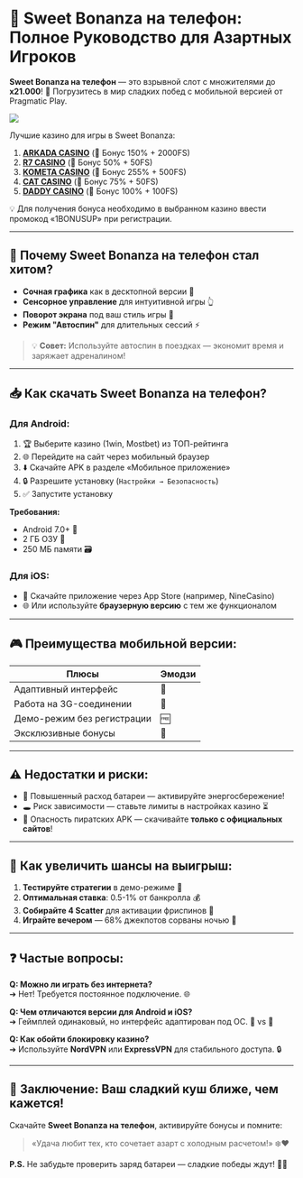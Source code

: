 # 🍭 Sweet Bonanza на телефон: Полное Руководство для Азартных Игроков

**Sweet Bonanza на телефон** — это взрывной слот с множителями до **x21.000**! 🌟 Погрузитесь в мир сладких побед с мобильной версией от Pragmatic Play. 

[![](https://i.ibb.co/ZzLZ50qX/sweet-bonanza-tile.jpg)](https://clck.ru/3Hr27o)

Лучшие казино для игры в Sweet Bonanza:

1. **[ARKADA CASINO](https://clck.ru/3Hr27o "ARKADA CASINO")** (🎁 Бонус 150% + 2000FS)
2. **[R7 CASINO](https://clck.ru/3HsT58 "R7 CASINO")** (🎁 Бонус 50% + 50FS)
3. **[KOMETA CASINO](https://clck.ru/3HsSpx "KOMETA CASINO")** (🎁 Бонус 255% + 500FS)
4. **[CAT CASINO](https://clck.ru/3HsTGi "CAT CASINO")** (🎁 Бонус 75% + 50FS)
5. **[DADDY CASINO](https://clck.ru/3HsTSj "DADDY CASINO")** (🎁 Бонус 100% + 100FS)

💡 Для получения бонуса необходимо в выбранном казино ввести промокод «1BONUSUP» при регистрации.

---

## 📱 Почему Sweet Bonanza на телефон стал хитом?
- **Сочная графика** как в десктопной версии 🎨  
- **Сенсорное управление** для интуитивной игры 👆  
- **Поворот экрана** под ваш стиль игры 🔄  
- **Режим "Автоспин"** для длительных сессий ⚡  

> 💡 **Совет:** Используйте автоспин в поездках — экономит время и заряжает адреналином!

---

## 📥 Как скачать Sweet Bonanza на телефон?

### Для Android:
1. 🏆 Выберите казино (1win, Mostbet) из ТОП-рейтинга  
2. 🌐 Перейдите на сайт через мобильный браузер  
3. ⬇️ Скачайте APK в разделе «Мобильное приложение»  
4. 🔒 Разрешите установку (`Настройки → Безопасность`)  
5. ✅ Запустите установку  

**Требования:**  
- Android 7.0+ 📲  
- 2 ГБ ОЗУ 💾  
- 250 МБ памяти 🗃️  

### Для iOS:
- 🍎 Скачайте приложение через App Store (например, NineCasino)  
- 🌐 Или используйте **браузерную версию** с тем же функционалом  

---

## 🎮 Преимущества мобильной версии:
| **Плюсы**                  | **Эмодзи** |
|----------------------------|------------|
| Адаптивный интерфейс       | 📱         |
| Работа на 3G-соединении    | 📶         |
| Демо-режим без регистрации | 🆓         |
| Эксклюзивные бонусы        | 🎁         |

---

## ⚠️ Недостатки и риски:
- 🔋 Повышенный расход батареи — активируйте энергосбережение!  
- 🕳️ Риск зависимости — ставьте лимиты в настройках казино ⏳  
- 🦠 Опасность пиратских APK — скачивайте **только с официальных сайтов**!  

---

## 🚀 Как увеличить шансы на выигрыш:
1. **Тестируйте стратегии** в демо-режиме 🧪  
2. **Оптимальная ставка**: 0.5-1% от банкролла 💰  
3. **Собирайте 4 Scatter** для активации фриспинов 🎁  
4. **Играйте вечером** — 68% джекпотов сорваны ночью 🌙  

---

## ❓ Частые вопросы:
**Q: Можно ли играть без интернета?**  
➔ Нет! Требуется постоянное подключение. 🌐  

**Q: Чем отличаются версии для Android и iOS?**  
➔ Геймплей одинаковый, но интерфейс адаптирован под ОС. 📱 vs 🍎  

**Q: Как обойти блокировку казино?**  
➔ Используйте **NordVPN** или **ExpressVPN** для стабильного доступа. 🔒  

---

## 🎉 Заключение: Ваш сладкий куш ближе, чем кажется!  
Скачайте **Sweet Bonanza на телефон**, активируйте бонусы и помните:  
> «Удача любит тех, кто сочетает азарт с холодным расчетом!» ❄️❤️  

**P.S.** Не забудьте проверить заряд батареи — сладкие победы ждут! 🔋🍬 
